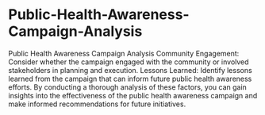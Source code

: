 # Public-Health-Awareness-Campaign-Analysis
Public Health Awareness Campaign Analysis
Community Engagement: Consider whether the campaign engaged with the community or involved stakeholders in planning and execution.
Lessons Learned: Identify lessons learned from the campaign that can inform future public health awareness efforts.
By conducting a thorough analysis of these factors, you can gain insights into the effectiveness of the public health awareness campaign and make informed recommendations for future initiatives.
